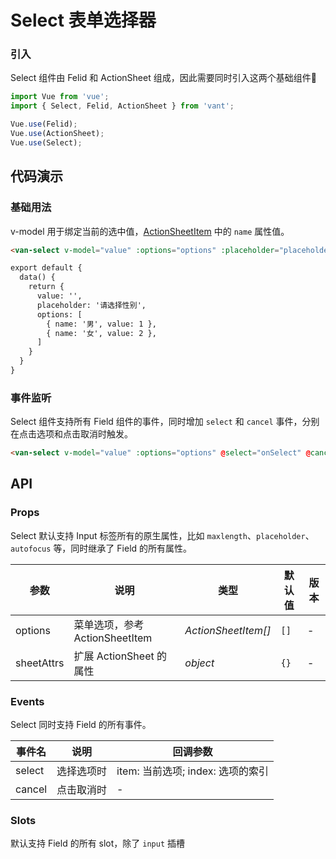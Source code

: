 # Select 表单选择器

### 引入

Select 组件由 Felid 和 ActionSheet 组成，因此需要同时引入这两个基础组件

``` javascript
import Vue from 'vue';
import { Select, Felid, ActionSheet } from 'vant';

Vue.use(Felid);
Vue.use(ActionSheet);
Vue.use(Select);
```

## 代码演示

### 基础用法

v-model 用于绑定当前的选中值，[ActionSheetItem](https://femessage.github.io/vant/#/zh-CN/action-sheet#action-shu-ju-jie-gou) 中的 `name` 属性值。

```html
<van-select v-model="value" :options="options" :placeholder="placeholder" />

export default {
  data() {
    return {
      value: '',
      placeholder: '请选择性别',
      options: [
        { name: '男', value: 1 },
        { name: '女', value: 2 },
      ]
    }
  }
}
```

### 事件监听

Select 组件支持所有 Field 组件的事件，同时增加 `select` 和 `cancel` 事件，分别在点击选项和点击取消时触发。

```html
<van-select v-model="value" :options="options" @select="onSelect" @cancel="onCancel" />
```

## API

### Props

Select 默认支持 Input 标签所有的原生属性，比如 `maxlength`、`placeholder`、`autofocus` 等，同时继承了 Field 的所有属性。

| 参数 | 说明 | 类型 | 默认值 | 版本 |
|------|------|------|------|------|
| options | 菜单选项，参考 ActionSheetItem | *ActionSheetItem[]* | `[]` | - |
| sheetAttrs | 扩展 ActionSheet 的属性 | *object* | `{}` | - |

### Events

Select 同时支持 Field 的所有事件。

| 事件名 | 说明 | 回调参数 |
|------|------|------|
| select | 选择选项时 | item: 当前选项; index: 选项的索引 |
| cancel | 点击取消时 | - |

### Slots

默认支持 Field 的所有 slot，除了 `input` 插槽
